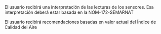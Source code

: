 El usuario recibirá una interpretación de las lecturas de los sensores. Esa interpretación deberá estar basada en la NOM-172-SEMARNAT

El usuario recibirá recomendaciones basadas en valor actual del Índice de Calidad del Aire
